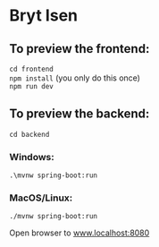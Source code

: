 # Bryt Isen

## To preview the frontend:  
`cd frontend`  
`npm install` (you only do this once)  
`npm run dev`

## To preview the backend:  
`cd backend`  
### Windows:
`.\mvnw spring-boot:run`
### MacOS/Linux:
`./mvnw spring-boot:run`

Open browser to www.localhost:8080
